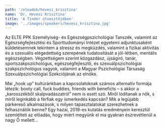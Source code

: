 ```yaml
---
path: '/eloadok/hevesi_krisztina'
name: 'Dr. Hevesi Krisztina'
title: 'A Tinder útvesztőjében'
image: '../images/speakers/hevesi_krisztina.jpg'
---
```


Az ELTE PPK Személyiség- és Egészségpszichológiai Tanszék, valamint az Egészségfejlesztési és Sporttudományi Intézet egyetemi adjunktusaként küldetésemnek tekintem a stressz és megküzdés, valamint a fizikai aktivitás és a szexuális elégedettség szerepének tudatosítását a jól-létben, mentális egészségben. Végzettségem szerint közgazdász, újságíró, tanár, sportszakpszichológus, egészségfejlesztő, és szexuálpszichológiai szakpszichológus vagyok, valamint a Magyar Pszichológiai Társaság Szexuálpszichológiai Szekciójának az elnöke.

<!-- end -->

Mai „hook up” kultúránkban a kapcsolatoknak számos alternatív formája létezik: booty call, fuck buddies, friends with beneficts – s akkor a „karosszékből skalpvadászatról” nem is esett szó. Miről lódítanak a nők, s miről leginkább a férfiak egy ismerkedés kapcsán? Mik a legújabb párkereső alkalmazások, s milyen tapasztalatokat szerezhetnek a felhasználók benne? Egy hazai, 2019-es kutatás eredményein keresztül szemlélteti az előadás, hogy miért megyünk el ma gyakran észrevétlenül a nagy Ő mellett…
